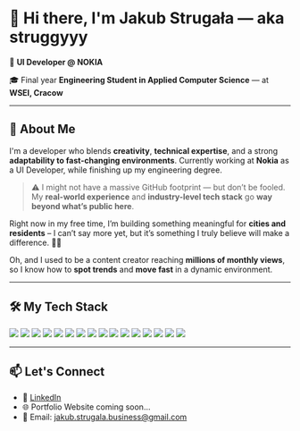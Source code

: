 # 👋 Hi there, I'm Jakub Strugała — aka **struggyyy**

💼 **UI Developer @ NOKIA**  

🎓 Final year **Engineering Student in Applied Computer Science** — at **WSEI, Cracow**

---

## 🚀 About Me

I'm a developer who blends **creativity**, **technical expertise**, and a strong **adaptability to fast-changing environments**. Currently working at **Nokia** as a UI Developer, while finishing up my engineering degree.

> ⚠️ I might not have a massive GitHub footprint — but don’t be fooled.  
> My **real-world experience** and **industry-level tech stack** go **way beyond what’s public here**.

Right now in my free time, I’m building something meaningful for **cities and residents** – I can’t say more yet, but it’s something I truly believe will make a difference. 🌆🤫

Oh, and I used to be a content creator reaching **millions of monthly views**, so I know how to **spot trends** and **move fast** in a dynamic environment.

---

## 🛠️ My Tech Stack

<p align="left">
  <img src="https://img.shields.io/badge/HTML5-E34F26?style=for-the-badge&logo=html5&logoColor=white"/>
  <img src="https://img.shields.io/badge/CSS3-1572B6?style=for-the-badge&logo=css3&logoColor=white"/>
  <img src="https://img.shields.io/badge/JavaScript-F7DF1E?style=for-the-badge&logo=javascript&logoColor=black"/>
  <img src="https://img.shields.io/badge/TypeScript-3178C6?style=for-the-badge&logo=typescript&logoColor=white"/>
  <img src="https://img.shields.io/badge/React-20232A?style=for-the-badge&logo=react&logoColor=61DAFB"/>
  <img src="https://img.shields.io/badge/Redux-764ABC?style=for-the-badge&logo=redux&logoColor=white"/>
  <img src="https://img.shields.io/badge/Next.js-000000?style=for-the-badge&logo=nextdotjs&logoColor=white"/>
  <img src="https://img.shields.io/badge/C%23-239120?style=for-the-badge&logo=c-sharp&logoColor=white"/>
  <img src="https://img.shields.io/badge/ASP.NET-512BD4?style=for-the-badge&logo=dotnet&logoColor=white"/>
  <img src="https://img.shields.io/badge/MS SQL Server-CC2927?style=for-the-badge&logo=microsoftsqlserver&logoColor=white"/>
  <img src="https://img.shields.io/badge/MySQL-4479A1?style=for-the-badge&logo=mysql&logoColor=white"/>
  <img src="https://img.shields.io/badge/Git-F05032?style=for-the-badge&logo=git&logoColor=white"/>
  <img src="https://img.shields.io/badge/GitHub-181717?style=for-the-badge&logo=github&logoColor=white"/>
  <img src="https://img.shields.io/badge/Postman-FF6C37?style=for-the-badge&logo=postman&logoColor=white"/>
  <img src="https://img.shields.io/badge/Figma-F24E1E?style=for-the-badge&logo=figma&logoColor=white"/>
  <img src="https://img.shields.io/badge/Selenium-43B02A?style=for-the-badge&logo=selenium&logoColor=white"/>
</p>

---

## 📫 Let's Connect

- 💼 [LinkedIn](https://www.linkedin.com/in/jakub-struga%C5%82a-041094281/) 
- 🌐 Portfolio Website coming soon...  
- 📧 Email: jakub.strugala.business@gmail.com

